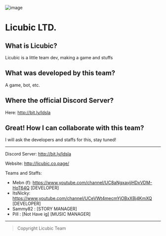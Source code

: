 ![image](https://user-images.githubusercontent.com/82641473/115114810-2d8f2f00-9f5f-11eb-8ee0-37782e5fbe19.png)


# Licubic LTD.


## What is Licubic?
Licubic is a little team dev, making a game and stuffs

## What was developed by this team?
A game, bot, etc.

## Where the official Discord Server?
Here: http://bit.ly/ldsla

## Great! How I can collaborate with this team?
I will ask the developers and staffs for this, stay tuned!

---

Discord Server: http://bit.ly/ldsla

Website: http://licubic.co.page/

Teams and Staffs:
- Mebn (f): https://www.youtube.com/channel/UC8aNgxavjjHDxVDM-HoT64Q [DEVELOPER]
- ItsNicky: https://www.youtube.com/channel/UCeVWt4mecmYjOBxXBj4KmXQ [DEVELOPER]
- Sammy82 :                                                          [STORY MANAGER]
- Pill    : [Not Have ig]                                            [MUSIC MANAGER]

---
> Copyright Licubic Team
